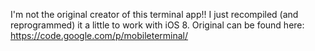 I'm not the original creator of this terminal app!! I just recompiled (and reprogrammed) it a little to work with iOS 8. Original can be found here: https://code.google.com/p/mobileterminal/